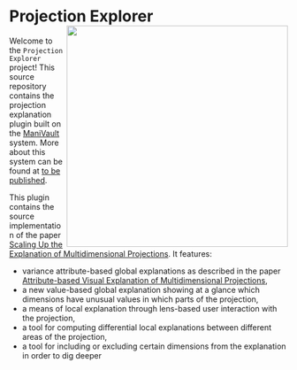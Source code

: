 # Projection Explorer <img src="https://github.com/JulianThijssen/ProjectionExplorer/assets/2978176/7b6f74f2-d75e-446d-b2b3-e9ade5051557" align="right" width=400 />

Welcome to the `Projection Explorer` project! This source repository contains the projection explanation plugin built on the [ManiVault](https://github.com/hdps/) system. More about this system can be found at [to be published]().

This plugin contains the source implementation of the paper [Scaling Up the Explanation of Multidimensional Projections](https://diglib.eg.org/bitstream/handle/10.2312/eurova20231098/061-066.pdf). It features:

-   variance attribute-based global explanations as described in the paper [Attribute-based Visual Explanation of Multidimensional Projections](https://research.rug.nl/en/publications/attribute-based-visual-explanation-of-multidimensional-projection),
-   a new value-based global explanation showing at a glance which dimensions have unusual values in which parts of the projection,
-   a means of local explanation through lens-based user interaction with the projection,
-   a tool for computing differential local explanations between different areas of the projection,
-   a tool for including or excluding certain dimensions from the explanation in order to dig deeper

